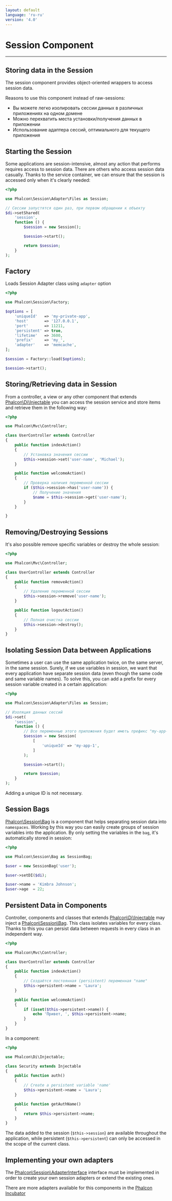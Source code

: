 ```yaml
---
layout: default
language: 'ru-ru'
version: '4.0'
---
```


# Session Component

* * *

## Storing data in the Session

The session component provides object-oriented wrappers to access session data.

Reasons to use this component instead of raw-sessions:

* Вы можете легко изолировать сессии данных в различных приложениях на одном домене
* Можно перехватить места установки/получения данных в приложении
* Использование адаптера сессий, оптимального для текущего приложения

## Starting the Session

Some applications are session-intensive, almost any action that performs requires access to session data. There are others who access session data casually. Thanks to the service container, we can ensure that the session is accessed only when it's clearly needed:

```php
<?php

use Phalcon\Session\Adapter\Files as Session;

// Сессии запустятся один раз, при первом обращении к объекту
$di->setShared(
    'session',
    function () {
        $session = new Session();

        $session->start();

        return $session;
    }
);
```

## Factory

Loads Session Adapter class using `adapter` option

```php
<?php

use Phalcon\Session\Factory;

$options = [
    'uniqueId'   => 'my-private-app',
    'host'       => '127.0.0.1',
    'port'       => 11211,
    'persistent' => true,
    'lifetime'   => 3600,
    'prefix'     => 'my_',
    'adapter'    => 'memcache',
];

$session = Factory::load($options);

$session->start();
```

## Storing/Retrieving data in Session

From a controller, a view or any other component that extends [Phalcon\Di\Injectable](api/Phalcon_Di_Injectable) you can access the session service and store items and retrieve them in the following way:

```php
<?php

use Phalcon\Mvc\Controller;

class UserController extends Controller
{
    public function indexAction()
    {
        // Установка значения сессии
        $this->session->set('user-name', 'Michael');
    }

    public function welcomeAction()
    {
        // Проверка наличия переменной сессии
        if ($this->session->has('user-name')) {
            // Получение значения
            $name = $this->session->get('user-name');
        }
    }

}
```

## Removing/Destroying Sessions

It's also possible remove specific variables or destroy the whole session:

```php
<?php

use Phalcon\Mvc\Controller;

class UserController extends Controller
{
    public function removeAction()
    {
        // Удаление переменной сессии
        $this->session->remove('user-name');
    }

    public function logoutAction()
    {
        // Полная очистка сессии
        $this->session->destroy();
    }
}
```

## Isolating Session Data between Applications

Sometimes a user can use the same application twice, on the same server, in the same session. Surely, if we use variables in session, we want that every application have separate session data (even though the same code and same variable names). To solve this, you can add a prefix for every session variable created in a certain application:

```php
<?php

use Phalcon\Session\Adapter\Files as Session;

// Изоляция данных сессий
$di->set(
    'session',
    function () {
        // Все переменные этого приложения будет иметь префикс "my-app-1"
        $session = new Session(
            [
                'uniqueId' => 'my-app-1',
            ]
        );

        $session->start();

        return $session;
    }
);
```

Adding a unique ID is not necessary.

## Session Bags

[Phalcon\Session\Bag](api/Phalcon_Session_Bag) is a component that helps separating session data into `namespaces`. Working by this way you can easily create groups of session variables into the application. By only setting the variables in the `bag`, it's automatically stored in session:

```php
<?php

use Phalcon\Session\Bag as SessionBag;

$user = new SessionBag('user');

$user->setDI($di);

$user->name = 'Kimbra Johnson';
$user->age  = 22;
```

## Persistent Data in Components

Controller, components and classes that extends [Phalcon\Di\Injectable](api/Phalcon_Di_Injectable) may inject a [Phalcon\Session\Bag](api/Phalcon_Session_Bag). This class isolates variables for every class. Thanks to this you can persist data between requests in every class in an independent way.

```php
<?php

use Phalcon\Mvc\Controller;

class UserController extends Controller
{
    public function indexAction()
    {
        // Создаётся постоянная (persistent) переменная "name"
        $this->persistent->name = 'Laura';
    }

    public function welcomeAction()
    {
        if (isset($this->persistent->name)) {
            echo 'Привет, ', $this->persistent->name;
        }
    }
}
```

In a component:

```php
<?php

use Phalcon\Di\Injectable;

class Security extends Injectable
{
    public function auth()
    {
        // Create a persistent variable 'name'
        $this->persistent->name = 'Laura';
    }

    public function getAuthName()
    {
        return $this->persistent->name;
    }
}
```

The data added to the session (`$this->session`) are available throughout the application, while persistent (`$this->persistent`) can only be accessed in the scope of the current class.

## Implementing your own adapters

The [Phalcon\Session\AdapterInterface](api/Phalcon_Session_AdapterInterface) interface must be implemented in order to create your own session adapters or extend the existing ones.

There are more adapters available for this components in the [Phalcon Incubator](https://github.com/phalcon/incubator/tree/master/Library/Phalcon/Session/Adapter)